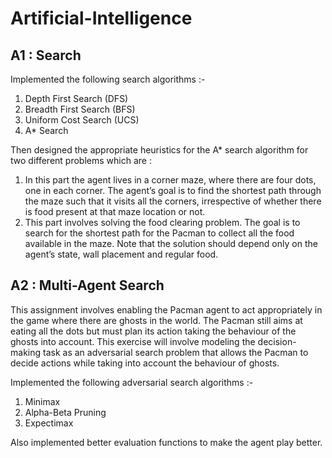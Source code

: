 # Artificial-Intelligence

## A1 :  Search
Implemented the following search algorithms :-
1. Depth First Search (DFS)
2. Breadth First Search (BFS)
3. Uniform Cost Search (UCS)
4. A* Search

Then designed the appropriate heuristics for the A* search algorithm for two different problems which are :
1. In this part the agent lives in a corner maze, where there are four dots, one in each corner. The agent’s goal is to find the shortest path through the maze such that it visits all the corners, irrespective of whether there is food present at that maze location or not.
2. This part involves solving the food clearing problem. The goal is to search for the shortest path for the Pacman to collect all the food available in the maze. Note that the solution should depend only on the agent’s state, wall placement and regular food.

## A2 : Multi-Agent Search
This assignment involves enabling the Pacman agent to act appropriately in the game where there are ghosts in the world. The Pacman still aims at eating all the dots but must plan its action taking the behaviour of the ghosts into account. This exercise will involve modeling the decision-making task as an adversarial search problem that allows the Pacman to decide actions while taking into account the behaviour of ghosts.

Implemented the following adversarial search algorithms :-
1. Minimax
2. Alpha-Beta Pruning 
3. Expectimax

Also implemented better evaluation functions to make the agent play better.


